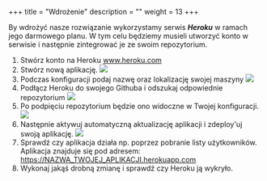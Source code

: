 +++
title = "Wdrożenie"
description = ""
weight = 13
+++

By wdrożyć nasze rozwiązanie wykorzystamy serwis ***Heroku*** w ramach jego darmowego planu. W tym celu będziemy musieli utworzyć konto w serwisie i następnie zintegrować je ze swoim repozytorium.

1. Stwórz konto na Heroku www.heroku.com 
1. Stwórz nową aplikację. 
    ![](/heroku1.png)
1. Podczas konfiguracji podaj nazwę oraz lokalizację swojej maszyny
    ![](/heroku2.png)
1. Podłącz Heroku do swojego Githuba i odszukaj odpowiednie repozytorium
    ![](/heroku3.png)
1. Po podpięciu repozytorium będzie ono widoczne w Twojej konfiguracji.
    ![](/heroku4.png)
1. Następnie aktywuj automatyczną aktualizację aplikacji i zdeploy'uj swoją aplikację. 
    ![](/heroku5.png)
1. Sprawdź czy aplikacja działa np. poprzez pobranie listy użytkowników. Aplikacja znajduje się pod adresem: https://NAZWA_TWOJEJ_APLIKACJI.herokuapp.com
1. Wykonaj jakąś drobną zmianę i sprawdź czy Heroku ją wykryło.